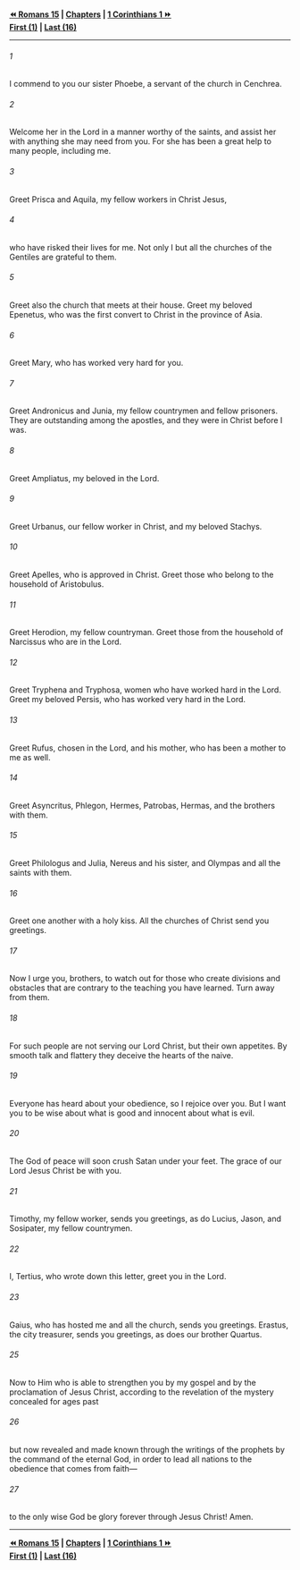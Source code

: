   
**[⏪ Romans 15](./Romans%2015.md) | [Chapters](./_index.md) | [1 Corinthians 1 ⏩](../44.46%201%20Corinthians/1%20Corinthians%201.md)**  
**[First (1)](./Romans%201.md) | [Last (16)](Romans%2016.md)**  
  
---  
  
###### 1  
I commend to you our sister Phoebe, a servant of the church in Cenchrea.  
  
###### 2  
Welcome her in the Lord in a manner worthy of the saints, and assist her with anything she may need from you. For she has been a great help to many people, including me.  
  
###### 3  
Greet Prisca and Aquila, my fellow workers in Christ Jesus,  
  
###### 4  
who have risked their lives for me. Not only I but all the churches of the Gentiles are grateful to them.  
  
###### 5  
Greet also the church that meets at their house. Greet my beloved Epenetus, who was the first convert to Christ in the province of Asia.  
  
###### 6  
Greet Mary, who has worked very hard for you.  
  
###### 7  
Greet Andronicus and Junia, my fellow countrymen and fellow prisoners. They are outstanding among the apostles, and they were in Christ before I was.  
  
###### 8  
Greet Ampliatus, my beloved in the Lord.  
  
###### 9  
Greet Urbanus, our fellow worker in Christ, and my beloved Stachys.  
  
###### 10  
Greet Apelles, who is approved in Christ. Greet those who belong to the household of Aristobulus.  
  
###### 11  
Greet Herodion, my fellow countryman. Greet those from the household of Narcissus who are in the Lord.  
  
###### 12  
Greet Tryphena and Tryphosa, women who have worked hard in the Lord. Greet my beloved Persis, who has worked very hard in the Lord.  
  
###### 13  
Greet Rufus, chosen in the Lord, and his mother, who has been a mother to me as well.  
  
###### 14  
Greet Asyncritus, Phlegon, Hermes, Patrobas, Hermas, and the brothers with them.  
  
###### 15  
Greet Philologus and Julia, Nereus and his sister, and Olympas and all the saints with them.  
  
###### 16  
Greet one another with a holy kiss. All the churches of Christ send you greetings.  
  
###### 17  
Now I urge you, brothers, to watch out for those who create divisions and obstacles that are contrary to the teaching you have learned. Turn away from them.  
  
###### 18  
For such people are not serving our Lord Christ, but their own appetites. By smooth talk and flattery they deceive the hearts of the naive.  
  
###### 19  
Everyone has heard about your obedience, so I rejoice over you. But I want you to be wise about what is good and innocent about what is evil.  
  
###### 20  
The God of peace will soon crush Satan under your feet. The grace of our Lord Jesus Christ be with you.  
  
###### 21  
Timothy, my fellow worker, sends you greetings, as do Lucius, Jason, and Sosipater, my fellow countrymen.  
  
###### 22  
I, Tertius, who wrote down this letter, greet you in the Lord.  
  
###### 23  
Gaius, who has hosted me and all the church, sends you greetings. Erastus, the city treasurer, sends you greetings, as does our brother Quartus.  
  
###### 25  
Now to Him who is able to strengthen you by my gospel and by the proclamation of Jesus Christ, according to the revelation of the mystery concealed for ages past  
  
###### 26  
but now revealed and made known through the writings of the prophets by the command of the eternal God, in order to lead all nations to the obedience that comes from faith—  
  
###### 27  
to the only wise God be glory forever through Jesus Christ! Amen.  
  
  
---  
  
**[⏪ Romans 15](./Romans%2015.md) | [Chapters](./_index.md) | [1 Corinthians 1 ⏩](../44.46%201%20Corinthians/1%20Corinthians%201.md)**  
**[First (1)](./Romans%201.md) | [Last (16)](Romans%2016.md)**  
  

